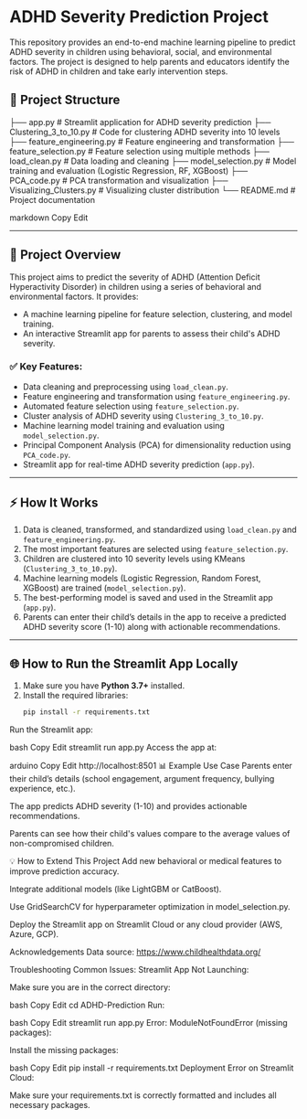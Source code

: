 # ADHD Severity Prediction Project

This repository provides an end-to-end machine learning pipeline to predict ADHD severity in children using behavioral, social, and environmental factors. The project is designed to help parents and educators identify the risk of ADHD in children and take early intervention steps.

## 📁 Project Structure

├── app.py # Streamlit application for ADHD severity prediction
├── Clustering_3_to_10.py # Code for clustering ADHD severity into 10 levels
├── feature_engineering.py # Feature engineering and transformation
├── feature_selection.py # Feature selection using multiple methods
├── load_clean.py # Data loading and cleaning
├── model_selection.py # Model training and evaluation (Logistic Regression, RF, XGBoost)
├── PCA_code.py # PCA transformation and visualization
├── Visualizing_Clusters.py # Visualizing cluster distribution
└── README.md # Project documentation

markdown
Copy
Edit

---

## 🚀 Project Overview
This project aims to predict the severity of ADHD (Attention Deficit Hyperactivity Disorder) in children using a series of behavioral and environmental factors. It provides:
- A machine learning pipeline for feature selection, clustering, and model training.
- An interactive Streamlit app for parents to assess their child's ADHD severity.

### ✅ Key Features:
- Data cleaning and preprocessing using `load_clean.py`.
- Feature engineering and transformation using `feature_engineering.py`.
- Automated feature selection using `feature_selection.py`.
- Cluster analysis of ADHD severity using `Clustering_3_to_10.py`.
- Machine learning model training and evaluation using `model_selection.py`.
- Principal Component Analysis (PCA) for dimensionality reduction using `PCA_code.py`.
- Streamlit app for real-time ADHD severity prediction (`app.py`).

---

## ⚡ How It Works
1. Data is cleaned, transformed, and standardized using `load_clean.py` and `feature_engineering.py`.
2. The most important features are selected using `feature_selection.py`.
3. Children are clustered into 10 severity levels using KMeans (`Clustering_3_to_10.py`).
4. Machine learning models (Logistic Regression, Random Forest, XGBoost) are trained (`model_selection.py`).
5. The best-performing model is saved and used in the Streamlit app (`app.py`).
6. Parents can enter their child’s details in the app to receive a predicted ADHD severity score (1-10) along with actionable recommendations.

---

## 🌐 How to Run the Streamlit App Locally
1. Make sure you have **Python 3.7+** installed.
2. Install the required libraries:
   ```bash
   pip install -r requirements.txt
Run the Streamlit app:

bash
Copy
Edit
streamlit run app.py
Access the app at:

arduino
Copy
Edit
http://localhost:8501
📊 Example Use Case
Parents enter their child’s details (school engagement, argument frequency, bullying experience, etc.).

The app predicts ADHD severity (1-10) and provides actionable recommendations.

Parents can see how their child's values compare to the average values of non-compromised children.

💡 How to Extend This Project
Add new behavioral or medical features to improve prediction accuracy.

Integrate additional models (like LightGBM or CatBoost).

Use GridSearchCV for hyperparameter optimization in model_selection.py.

Deploy the Streamlit app on Streamlit Cloud or any cloud provider (AWS, Azure, GCP).


Acknowledgements
Data source: https://www.childhealthdata.org/

Troubleshooting
Common Issues:
Streamlit App Not Launching:

Make sure you are in the correct directory:

bash
Copy
Edit
cd ADHD-Prediction
Run:

bash
Copy
Edit
streamlit run app.py
Error: ModuleNotFoundError (missing packages):

Install the missing packages:

bash
Copy
Edit
pip install -r requirements.txt
Deployment Error on Streamlit Cloud:

Make sure your requirements.txt is correctly formatted and includes all necessary packages.







